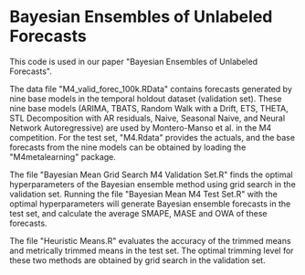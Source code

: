 # Bayesian Ensembles of Unlabeled Forecasts

This code is used in our paper "Bayesian Ensembles of Unlabeled Forecasts". 

The data file "M4_valid_forec_100k.RData" contains forecasts generated by nine base models in the temporal holdout dataset (validation set). These nine base models (ARIMA, TBATS, Random Walk with a Drift, ETS, THETA, STL Decomposition with AR residuals, Naive, Seasonal Naive, and Neural Network Autoregressive) are used by Montero-Manso et al. in the M4 competition. For the test set, "M4.Rdata" provides the actuals, and the base forecasts from the nine models can be obtained by loading the "M4metalearning" package.

The file "Bayesian Mean Grid Search M4 Validation Set.R" finds the optimal hyperparameters of the Bayesian ensemble method using grid search in the validation set. Running the file "Bayesian Mean M4 Test Set.R" with the optimal hyperparameters will generate Bayesian ensemble forecasts in the test set, and calculate the average SMAPE, MASE and OWA of these forecasts. 

The file "Heuristic Means.R" evaluates the accuracy of the trimmed means and metrically trimmed means in the test set. The optimal trimming level for these two methods are obtained by grid search in the validation set.
